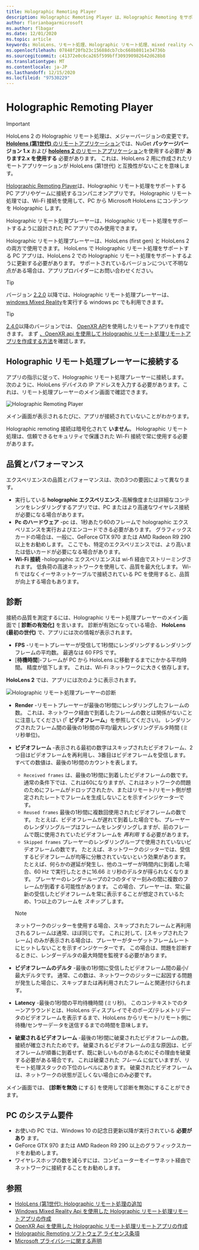 ```yaml
---
title: Holographic Remoting Player
description: Holographic Remoting Player は、Holographic Remoting をサポートする PC アプリやゲームに接続するコンパニオン アプリです。 Holographic リモート処理では、Wi-Fi 接続を使用して、PC から Microsoft HoloLens にコンテンツを Holographic します。
author: florianbagarmicrosoft
ms.author: flbagar
ms.date: 12/01/2020
ms.topic: article
keywords: HoloLens、リモート処理、Holographic リモート処理、mixed reality ヘッドセット、windows mixed reality ヘッドセット、virtual reality ヘッドセット、診断、パフォーマンス
ms.openlocfilehash: 07848f20fb23c15688dcb7cbc668b8011e34736b
ms.sourcegitcommit: c41372e0c6ca265f599bff309390982642d628b8
ms.translationtype: MT
ms.contentlocale: ja-JP
ms.lasthandoff: 12/15/2020
ms.locfileid: "97530229"
---
```

# <a name="holographic-remoting-player"></a>Holographic Remoting Player

>[!IMPORTANT]
>HoloLens 2 の Holographic リモート処理は、メジャーバージョンの変更です。 [ **Hololens (第1世代)** のリモートアプリケーション](add-holographic-remoting.md)では、NuGet **パッケージバージョン 1.x** および [ **hololens 2** のリモートアプリケーション](holographic-remoting-create-remote-wmr.md)を使用する必要が **あります2.x を使用する** 必要があります。 これは、HoloLens 2 用に作成されたリモートアプリケーションが HoloLens (第1世代) と互換性がないことを意味します。

[Holographic Remoting Player](https://www.microsoft.com/p/holographic-remoting-player/9nblggh4sv40)は、Holographic リモート処理をサポートする PC アプリやゲームに接続するコンパニオンアプリです。 Holographic リモート処理では、Wi-Fi 接続を使用して、PC から Microsoft HoloLens にコンテンツを Holographic します。

Holographic リモート処理プレーヤーは、Holographic リモート処理をサポートするように設計された PC アプリでのみ使用できます。

Holographic リモート処理プレーヤーは、HoloLens (first gen) と HoloLens 2 の両方で使用できます。  HoloLens で Holographic リモート処理をサポートする PC アプリは、HoloLens 2 での Holographic リモート処理をサポートするように更新する必要があります。 サポートされているバージョンについて不明な点がある場合は、アプリプロバイダーにお問い合わせください。

>[!TIP]
>バージョン [2.2.0](holographic-remoting-version-history.md#v2.2.0) 以降では、Holographic リモート処理プレーヤーは、 [windows Mixed Reality](../../discover/navigating-the-windows-mixed-reality-home.md)を実行する windows pc でも利用できます。

>[!TIP]
>[2.4.0](holographic-remoting-version-history.md#v2.4.0)以降のバージョンでは、 [OpenXR API](../native/openxr.md)を使用したリモートアプリを作成できます。 まず [、OpenXR api を使用して Holographic リモート処理リモートアプリを作成する方法](holographic-remoting-create-remote-openxr.md)を確認します。

## <a name="connecting-to-the-holographic-remoting-player"></a>Holographic リモート処理プレーヤーに接続する

アプリの指示に従って、Holographic リモート処理プレーヤーに接続します。 次のように、HoloLens デバイスの IP アドレスを入力する必要があります。これは、リモート処理プレーヤーのメイン画面で確認できます。

![Holographic Remoting Player](images/holographicremotingplayer.png)

メイン画面が表示されるたびに、アプリが接続されていないことがわかります。

Holographic remoting 接続は暗号化されて **いません**。 Holographic リモート処理は、信頼できるセキュリティで保護された Wi-Fi 接続で常に使用する必要があります。

## <a name="quality-and-performance"></a>品質とパフォーマンス

エクスペリエンスの品質とパフォーマンスは、次の3つの要因によって異なります。
* 実行している **holographic エクスペリエンス**-高解像度または詳細なコンテンツをレンダリングするアプリでは、PC またはより高速なワイヤレス接続が必要になる場合があります。
* **Pc のハードウェア** -pc は、1秒あたり60のフレームで holographic エクスペリエンスを実行およびエンコードできる必要があります。 グラフィックスカードの場合は、一般に、GeForce GTX 970 または AMD Radeon R9 290 以上をお勧めします。 ここでも、特定のエクスペリエンスでは、より高いまたは低いカードが必要になる場合があります。
* **Wi-Fi 接続** -holographic エクスペリエンスは wi-fi 経由でストリーミングされます。 低負荷の高速ネットワークを使用して、品質を最大化します。 Wi-fi ではなくイーサネットケーブルで接続されている PC を使用すると、品質が向上する場合もあります。

## <a name="diagnostics"></a>診断

接続の品質を測定するには、Holographic リモート処理プレーヤーのメイン画面で [ **診断の有効化]** を言います。 診断が有効になっている場合、 **HoloLens (最初の世代)** で、アプリには次の情報が表示されます。

* **FPS** -リモートプレーヤーが受信して1秒間にレンダリングするレンダリングフレームの平均数。 最適なは 60 FPS です。
* [**待機時間**]-フレームが PC から HoloLens に移動するまでにかかる平均時間。 精度が低下します。 これは、Wi-Fi ネットワークに大きく依存します。

**HoloLens 2** では、アプリには次のように表示されます。

![Holographic リモート処理プレーヤーの診断](images/holographicremotingplayer-diag.png)

* **Render** -リモートプレーヤーが最後の1秒間にレンダリングしたフレームの数。 これは、ネットワーク経由で到着したフレームの数とは関係がないことに注意してください (「 **ビデオフレーム**」を参照してください)。 レンダリングされたフレーム間の最後の1秒間の平均/最大レンダリングデルタ時間 (ミリ秒単位)。

* **ビデオフレーム** -表示される最初の数字はスキップされたビデオフレーム、2つ目はビデオフレームを再利用し、3番目はビデオフレームを受信します。 すべての数値は、最後の1秒間のカウントを表します。
    * ```Received frames``` は、最後の1秒間に到着したビデオフレームの数です。 通常の条件下では、これは60になりますが、これはネットワークの問題のためにフレームがドロップされたか、またはリモート/リモート側が想定されたレートでフレームを生成しないことを示すインジケーターです。
    * ```Reused frames``` 最後の1秒間に複数回使用されたビデオフレームの数です。 たとえば、ビデオフレームが遅れて到着した場合でも、プレーヤーのレンダリングループはフレームをレンダリングしますが、前のフレームで既に使用されていたビデオフレームを *再利用* する必要があります。
    * ```Skipped frames``` プレーヤーのレンダリングループで使用されていないビデオフレームの数です。 たとえば、ネットワークのジッターでは、受信するビデオフレームが均等に分散されていないという効果があります。 たとえば、何らかの遅延が発生し、他のユーザーが時間内に到着した場合、60 Hz で実行したときに16.66 ミリ秒のデルタが得られなくなります。 プレーヤーのレンダーループの2つのタイマー刻みの間に複数のフレームが到着する可能性があります。 この場合、プレーヤーは、常に最新の受信したビデオフレームを常に表示することが想定されているため、1つ以上のフレームを *スキップ* します。

    >[!NOTE]
    >ネットワークのジッターを使用する場合、スキップされたフレームと再利用されるフレームは通常、ほぼ同じです。 これに対して、[スキップされたフレーム] のみが表示される場合は、プレーヤーがターゲットフレームレートにヒットしないことを示すインジケーターです。 この場合は、問題を診断するときに、レンダーデルタの最大時間を監視する必要があります。

* **ビデオフレームのデルタ** -最後の1秒間に受信したビデオフレーム間の最小/最大デルタです。 通常、この数は、ネットワークのジッターに起因する問題が発生した場合に、スキップまたは再利用されたフレームと関連付けられます。
* **Latency** -最後の1秒間の平均待機時間 (ミリ秒)。 このコンテキストでのターンアラウンドとは、HoloLens ディスプレイでそのポーズ/テレメトリデータのビデオフレームを表示するまで、HoloLens からリモート/リモート側に待機/センサーデータを送信するまでの時間を意味します。
* **破棄されるビデオフレーム** -最後の1秒間に破棄されたビデオフレームの数。接続が確立されたためです。 破棄されるビデオフレームの主な原因は、ビデオフレームが順番に到着せず、既に新しいものがあるためにその理由を破棄する必要がある場合です。 これは破棄された *フレーム* に似ていますが、リモート処理スタックの下位のレベルにあります。 破棄されたビデオフレームは、ネットワークの状態が正しくない場合にのみ必要です。

メイン画面では、 **[診断を無効** にする] を使用して診断を無効にすることができます。

## <a name="pc-system-requirements"></a>PC のシステム要件
* お使いの PC では、Windows 10 の記念日更新以降が実行されている **必要があり** ます。
* GeForce GTX 970 または AMD Radeon R9 290 以上のグラフィックスカードをお勧めします。
* ワイヤレスホップの数を減らすには、コンピューターをイーサネット経由でネットワークに接続することをお勧めします。

## <a name="see-also"></a>参照
* [HoloLens (第1世代): Holographic リモート処理の追加](add-holographic-remoting.md)
* [Windows Mixed Reality Api を使用した Holographic リモート処理リモートアプリの作成](holographic-remoting-create-remote-wmr.md)
* [OpenXR Api を使用した Holographic リモート処理リモートアプリの作成](holographic-remoting-create-remote-openxr.md)
* [Holographic Remoting ソフトウェア ライセンス条項](https://docs.microsoft.com//legal/mixed-reality/microsoft-holographic-remoting-software-license-terms)
* [Microsoft プライバシーに関する声明](https://go.microsoft.com/fwlink/?LinkId=521839)
